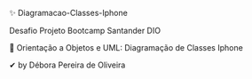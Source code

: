 ✨ Diagramacao-Classes-Iphone

Desafio Projeto Bootcamp Santander DIO

📍 Orientação a Objetos e UML: Diagramação de Classes Iphone

✔ by Débora Pereira de Oliveira
